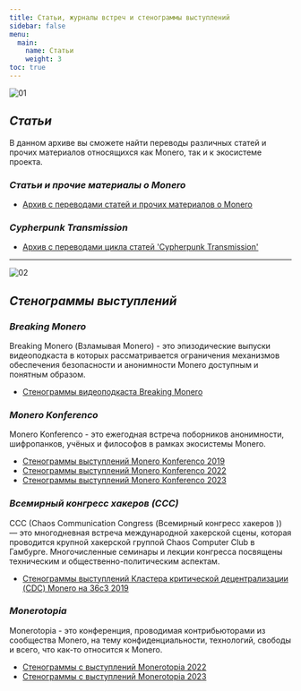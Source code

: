 ```yaml
---
title: Статьи, журналы встреч и стенограммы выступлений
sidebar: false
menu:
  main:
    name: Статьи
    weight: 3
toc: true
---
```


![01](/img/copyright/articles.png)

## _Статьи_

В данном архиве вы сможете найти переводы различных статей и прочих материалов относящихся как Monero, так и к экосистеме проекта.

### _Статьи и прочие материалы о Monero_

- [Архив с переводами статей и прочих материалов о Monero](/copyright/articles)

### _Cypherpunk Transmission_

- [Архив с переводами цикла статей 'Cypherpunk Transmission'](/copyright/cypherpunk-transmission)

---

![02](/img/copyright/transcriptions.png)

## _Стенограммы выступлений_

### _Breaking Monero_

Breaking Monero (Взламывая Monero) - это эпизодические выпуски видеоподкаста в которых рассматривается ограничения механизмов обеспечения безопасности и анонимности Monero доступным и понятным образом.

- [Стенограммы видеоподкаста Breaking Monero](/logs/breaking-monero/)

### _Monero Konferenco_

Monero Konferenco - это ежегодная встреча поборников анонимности, шифропанков, учёных и философов в рамках экосистемы Monero.​

- [Стенограммы выступлений Monero Konferenco 2019](/logs/konferenco-2019/)
- [Стенограммы выступлений Monero Konferenco 2022](/logs/konferenco-2022/)
- [Стенограммы выступлений Monero Konferenco 2023](/logs/konferenco-2023/)

### _Всемирный конгресс хакеров (ССС)_

CCC (Chaos Communication Congress (Всемирный конгресс хакеров )) — это многодневная встреча международной хакерской сцены, которая проводится крупной хакерской группой Chaos Computer Club в Гамбурге. Многочисленные семинары и лекции конгресса посвящены техническим и общественно-политическим аспектам.

- [Стенограммы выступлений Кластера критической децентрализации (CDC) Monero на 36c3 2019](/logs/cdc-36с3-2019/)

### _Monerotopia_

Monerotopia - это конференция, проводимая контрибьюторами из сообщества Monero, на тему конфиденциальности, технологий, свободы и всего, что как-то относится к Monero.

- [Стенограммы с выступлений Monerotopia 2022](/logs/monerotopia-2022/)
- [Стенограммы с выступлений Monerotopia 2023](/logs/monerotopia-2023/)
